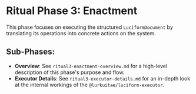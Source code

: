 # Ritual Phase 3: Enactment

This phase focuses on executing the structured `LuciformDocument` by translating its operations into concrete actions on the system.

## Sub-Phases:

*   **Overview**: See `ritual3-enactment-overview.md` for a high-level description of this phase's purpose and flow.
*   **Executor Details**: See `ritual3-executor-details.md` for an in-depth look at the internal workings of the `@lurkuitae/luciform-executor`.
